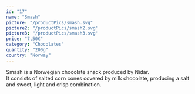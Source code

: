 ```yaml
---
id: "17"
name: "Smash"
picture: "/productPics/smash.svg"
picture2: "/productPics/smash2.svg"
picture3: "/productPics/smash3.svg"
price: "7,50€"
category: "Chocolates"
quantity: "200g"
country: "Norway"
---
```

Smash is a Norwegian chocolate snack produced by Nidar. <br>It consists of salted corn cones covered by milk chocolate, producing a salt and sweet, light and crisp combination.